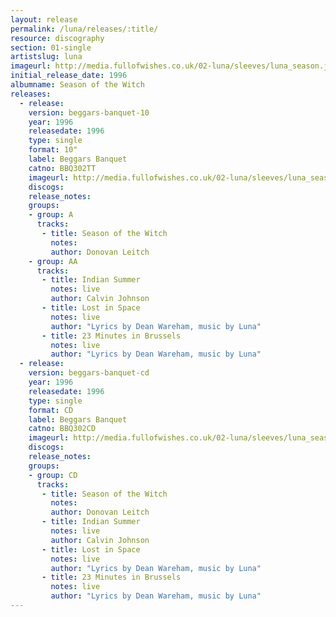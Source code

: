 ```yaml
---
layout: release
permalink: /luna/releases/:title/
resource: discography
section: 01-single
artistslug: luna
imageurl: http://media.fullofwishes.co.uk/02-luna/sleeves/luna_season.jpg
initial_release_date: 1996
albumname: Season of the Witch
releases:
  - release: 
    version: beggars-banquet-10
    year: 1996
    releasedate: 1996
    type: single
    format: 10"
    label: Beggars Banquet
    catno: BBQ302TT
    imageurl: http://media.fullofwishes.co.uk/02-luna/sleeves/luna_season.jpg
    discogs: 
    release_notes: 
    groups:
    - group: A
      tracks:
       - title: Season of the Witch
         notes: 
         author: Donovan Leitch
    - group: AA
      tracks:
       - title: Indian Summer
         notes: live
         author: Calvin Johnson
       - title: Lost in Space
         notes: live
         author: "Lyrics by Dean Wareham, music by Luna"
       - title: 23 Minutes in Brussels
         notes: live
         author: "Lyrics by Dean Wareham, music by Luna"
  - release: 
    version: beggars-banquet-cd
    year: 1996
    releasedate: 1996
    type: single
    format: CD
    label: Beggars Banquet
    catno: BBQ302CD
    imageurl: http://media.fullofwishes.co.uk/02-luna/sleeves/luna_season.jpg
    discogs: 
    release_notes: 
    groups:
    - group: CD
      tracks:
       - title: Season of the Witch
         notes: 
         author: Donovan Leitch
       - title: Indian Summer
         notes: live
         author: Calvin Johnson
       - title: Lost in Space
         notes: live
         author: "Lyrics by Dean Wareham, music by Luna"
       - title: 23 Minutes in Brussels
         notes: live
         author: "Lyrics by Dean Wareham, music by Luna"
---
```

